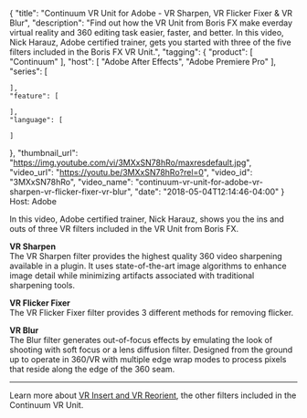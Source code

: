 {
  "title": "Continuum VR Unit for Adobe - VR Sharpen, VR Flicker Fixer & VR Blur",
  "description": "Find out how the VR Unit from Boris FX make everday virtual reality and 360 editing task easier, faster, and better. In this video, Nick Harauz, Adobe certified trainer, gets you started with three of the five filters included in the Boris FX VR Unit.",
  "tagging": {
    "product": [
      "Continuum"
    ],
    "host": [
      "Adobe After Effects",
      "Adobe Premiere Pro"
    ],
    "series": [

    ],
    "feature": [

    ],
    "language": [

    ]
  },
  "thumbnail_url": "https://img.youtube.com/vi/3MXxSN78hRo/maxresdefault.jpg",
  "video_url": "https://youtu.be/3MXxSN78hRo?rel=0",
  "video_id": "3MXxSN78hRo",
  "video_name": "continuum-vr-unit-for-adobe-vr-sharpen-vr-flicker-fixer-vr-blur",
  "date": "2018-05-04T12:14:46-04:00"
}
Host: Adobe

In this video, Adobe certified trainer, Nick Harauz, shows you the ins and outs of three VR filters included in the VR Unit from Boris FX.

**VR Sharpen**  
The VR Sharpen filter provides the highest quality 360 video sharpening available in a plugin. It uses state-of-the-art image algorithms to enhance image detail while minimizing artifacts associated with traditional sharpening tools.

**VR Flicker Fixer**  
The VR Flicker Fixer filter provides 3 different methods for removing flicker.

**VR Blur**  
The Blur filter generates out-of-focus effects by emulating the look of shooting with soft focus or a lens diffusion filter. Designed from the ground up to operate in 360/VR with multiple edge wrap modes to process pixels that reside along the edge of the 360 seam.

<hr>

Learn more about [VR Insert and VR Reorient](/videos/continuum-vr-unit-for-adobe-vr-orient-vr-insert/ "VR plugins for Adobe"), the other filters included in the Continuum VR Unit.
